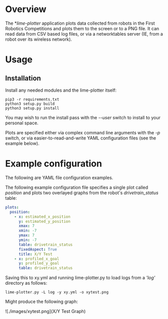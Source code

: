 # Overview

The **lime-plotter* application plots data collected from robots in
the First Robotics Competitions and plots them to the screen or to a
PNG file.  It can read data from CSV based log files, or via a
networktables server (IE, from a robot over its wireless network).

# Usage

## Installation

Install any needed modules and the lime-plotter itself:

```
pip3 -r requirements.txt
python3 setup.py build
python3 setup.py install
```

You may wish to run the install pass with the *--user* switch to
install to your personal space.

Plots are specified either via complex command line arguments with the
*-p* switch, or via easier-to-read-and-write YAML configuration files
(see the example below).


# Example configuration

The following are YAML file configuration examples.

The following example configuration file specifies a single plot
called *position* and plots two overlayed graphs from the
robot's *drivetrain_status* table:

``` yaml
plots:
  position:
    - x: estimated_x_position
      y: estimated_y_position
      xmax: 7
      xmin: -7
      ymax: 7
      ymin: -7
      table: drivetrain_status
      fixedAspect: True
	  title: X/Y Test
    - x: profiled_x_goal
      y: profiled_y_goal
      table: drivetrain_status
```

Saving this to xy.yml and running lime-plotter.py to load logs from a
*'log'* directory as follows:

    lime-plotter.py -L log -y xy.yml -o xytest.png
	
Might produce the following graph:

![./images/xytest.png](X/Y Test Graph)


